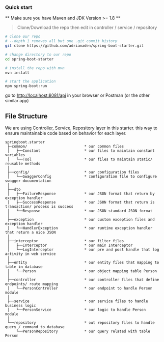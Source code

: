 ### Quick start
** Make sure you have Maven and JDK Version >= 1.8 **
> Clone/Download the repo then edit in controller / service / repository

```bash
# clone our repo
# --depth 1 removes all but one .git commit history
git clone https://github.com/adrianaden/spring-boot-starter.git

# change directory to our repo
cd spring-boot-starter

# install the repo with mvn
mvn install

# start the application
npm spring-boot:run
```
go to [http://localhost:8081/api](http://localhost:8081/api) in your browser or Postman (or the other similar app)

## File Structure
We are using Controller, Service, Repository layer in this starter. this way to ensure maintainable code based on behavior for each layer.
```
springboot.starter
 ├─common/                          * our common files
 │   ├──Constant                    * our files to maintain constant variables
 │   └──Tool                        * our files to maintain static/ reusable methods
 │
 ├──config/                         * our configuration files
 │   └──SwaggerConfig               * configuration file to configure swagger documentation
 │
 ├──dto
 │   ├──FailureResponse             * our JSON format that return by exception handler
 │   ├──SuccessResponse             * our JSON format that return is transaction/ process is success
 │   └──Response                    * our JSON standard JSON format
 │
 ├──exception                       * our custom exception files and exception handler
 │   └──HandlerException            * our runtime exception handler that return a nice JSON
 │
 ├──interceptor                     * our filter files
 │   ├──Interceptor                 * our main Interceptor
 │   └──LogInterceptor              * our pre and post handle that log activity in web service
 │
 ├──entity                          * our entity files that mapping to table in database
 │   └──Person                      * our object mapping table Person
 │
 ├──controller                      * our controller files that define endpoints/ route mapping
 │   └──PersonController            * our endpoint to handle Person module
 │
 ├──service                         * our service files to handle business logic
 │   └──PersonService               * our logic to handle Person module
 │
 └──repository                      * out repository files to handle query / command to database
     └──PersonRepository            * our query related with table Person

```
